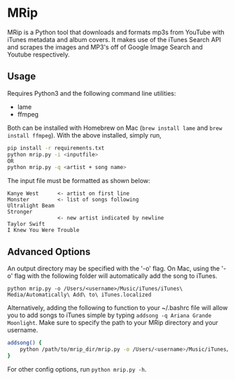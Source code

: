 # MRip
MRip is a Python tool that downloads and formats mp3s from YouTube with iTunes metadata and album covers. It makes use of the iTunes Search API and scrapes the images and MP3's off of Google Image Search and Youtube respectively.


## Usage
Requires Python3 and the following command line utilities:
* lame
* ffmpeg

Both can be installed with Homebrew on Mac (`brew install lame` and `brew install ffmpeg`).
With the above installed, simply run,

```bash
pip install -r requirements.txt
python mrip.py -i <inputfile>
OR
python mrip.py -q <artist + song name>
```

The input file must be formatted as shown below:

```
Kanye West		<- artist on first line
Monster			<- list of songs following
Ultralight Beam
Stronger
				<- new artist indicated by newline
Taylor Swift
I Knew You Were Trouble
```

## Advanced Options
An output directory may be specified with the '-o' flag. On Mac, using the '-o' flag with the following folder will automatically add the song to iTunes.

``` 
python mrip.py -o /Users/<username>/Music/iTunes/iTunes\ Media/Automatically\ Add\ to\ iTunes.localized 
```

Alternatively, adding the following to function to your ~/.bashrc file will allow you to add songs to iTunes simple by typing `addsong -q Ariana Grande Moonlight`. Make sure to specify the path to your MRip directory and your username.

```bash
addsong() {
    python /path/to/mrip_dir/mrip.py -o /Users/<username>/Music/iTunes/iTunes\ Media/Automatically\ Add\ to\ iTunes.localized  $@;
}
```
For other config options, run `python mrip.py -h`.
